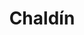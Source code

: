 ---
title: Chaldín
date: 
draft: false

# descripcion
description : Aros colgantes en plata 925.

materials: Plata 925

color: 

dimensions: Largo 2,70 cm

code: 01-01-1043

type: "Aros"

categories: []

price: $5.120,00

price_eftvo: $4.350,00

# Images
# first image will be shown in the product page
images:
  # - image: "images/path_to_image"
  # La ubicacion de las imagenes es imagenes/Aros/Aros.Colgantes/01-01-1043-chaldin
  - image: "./images/aros/colgantes/01-01-1043-chaldin_a.jpg"
  - image: "./images/aros/colgantes/01-01-1043-chaldin_b.jpg"
---